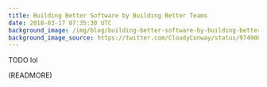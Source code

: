 ```yaml
---
title: Building Better Software by Building Better Teams
date: 2018-03-17 07:35:30 UTC
background_image: /img/blog/building-better-software-by-building-better-teams/background.jpg
background_image_source: https://twitter.com/CloudyConway/status/974908318815793152
---
```


TODO lol

(READMORE)
